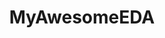 ---
title: "MyAwesomeEDA"
excerpt: "<b>About:</b> Python module that provides a set of tools for exploring and analyzing your dataset<br/><b>Status:</b> Released<br/>[![Downloads](https://static.pepy.tech/badge/myawesomeeda)](https://pepy.tech/project/myawesomeeda)<br/><img src='/images/tools/myawesomeeda.png' width='500px'>"
collection: tools
external_url: https://github.com/iliapopov17/MyAwesomeEDA
---